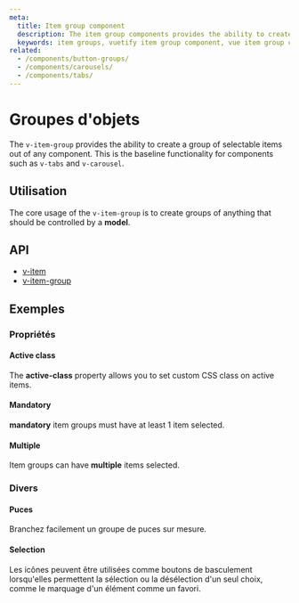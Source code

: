 ```yaml
---
meta:
  title: Item group component
  description: The item group components provides the ability to create a group of selectable items out of any component.
  keywords: item groups, vuetify item group component, vue item group component
related:
  - /components/button-groups/
  - /components/carousels/
  - /components/tabs/
---
```


# Groupes d'objets

The `v-item-group` provides the ability to create a group of selectable items out of any component. This is the baseline functionality for components such as `v-tabs` and `v-carousel`.

<entry-ad />

## Utilisation

The core usage of the `v-item-group` is to create groups of anything that should be controlled by a **model**.

<example file="v-item-group/usage" />

## API

- [v-item](/api/v-item)
- [v-item-group](/api/v-item-group)

<inline-api page="components/item-groups" />


<!-- ## Sub-components

### v-item

v-item description -->

## Exemples

### Propriétés

#### Active class

The **active-class** property allows you to set custom CSS class on active items.

<example file="v-item-group/prop-active-class" />

#### Mandatory

**mandatory** item groups must have at least 1 item selected.

<example file="v-item-group/prop-mandatory" />

#### Multiple

Item groups can have **multiple** items selected.

<example file="v-item-group/prop-multiple" />

### Divers

#### Puces

Branchez facilement un groupe de puces sur mesure.

<example file="v-item-group/misc-chips" />

#### Selection

Les icônes peuvent être utilisées comme boutons de basculement lorsqu'elles permettent la sélection ou la désélection d'un seul choix, comme le marquage d'un élément comme un favori.

<example file="v-item-group/misc-selection" />

<backmatter />
